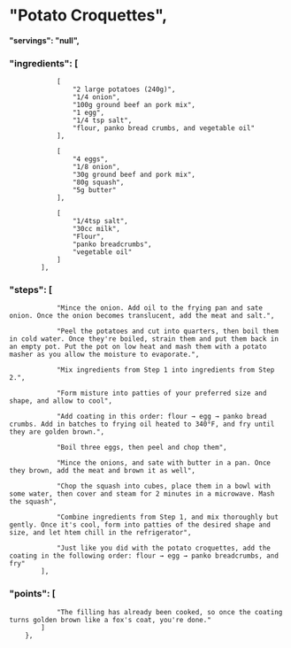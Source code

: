 # "Potato Croquettes",
#### "servings": "null",
### "ingredients": [
                [
                    "2 large potatoes (240g)",
                    "1/4 onion",
                    "100g ground beef an pork mix",
                    "1 egg",
                    "1/4 tsp salt",
                    "flour, panko bread crumbs, and vegetable oil"
                ],

                [
                    "4 eggs",
                    "1/8 onion",
                    "30g ground beef and pork mix",
                    "80g squash",
                    "5g butter"
                ],
                
                [
                    "1/4tsp salt",
                    "30cc milk",
                    "Flour",
                    "panko breadcrumbs",
                    "vegetable oil"
                ]
            ],
            
### "steps": [
                "Mince the onion. Add oil to the frying pan and sate onion. Once the onion becomes translucent, add the meat and salt.",

                "Peel the potatoes and cut into quarters, then boil them in cold water. Once they're boiled, strain them and put them back in an empty pot. Put the pot on low heat and mash them with a potato masher as you allow the moisture to evaporate.",

                "Mix ingredients from Step 1 into ingredients from Step 2.",

                "Form misture into patties of your preferred size and shape, and allow to cool",

                "Add coating in this order: flour → egg → panko bread crumbs. Add in batches to frying oil heated to 340°F, and fry until they are golden brown.",

                "Boil three eggs, then peel and chop them",

                "Mince the onions, and sate with butter in a pan. Once they brown, add the meat and brown it as well",

                "Chop the squash into cubes, place them in a bowl with some water, then cover and steam for 2 minutes in a microwave. Mash the squash",

                "Combine ingredients from Step 1, and mix thoroughly but gently. Once it's cool, form into patties of the desired shape and size, and let htem chill in the refrigerator",

                "Just like you did with the potato croquettes, add the coating in the following order: flour → egg → panko breadcrumbs, and fry"
            ],

           
### "points": [
                "The filling has already been cooked, so once the coating turns golden brown like a fox's coat, you're done."
            ]
        },